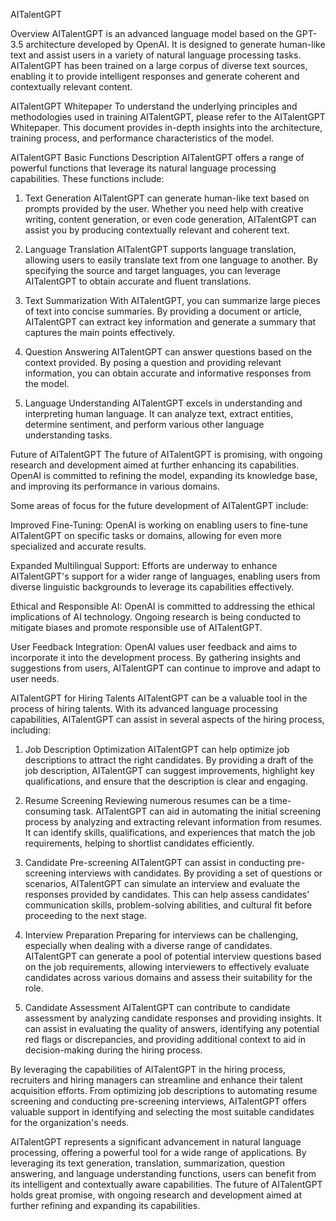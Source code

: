 AITalentGPT

Overview
AITalentGPT is an advanced language model based on the GPT-3.5 architecture developed by OpenAI. It is designed to generate human-like text and assist users in a variety of natural language processing tasks. AITalentGPT has been trained on a large corpus of diverse text sources, enabling it to provide intelligent responses and generate coherent and contextually relevant content.

AITalentGPT Whitepaper
To understand the underlying principles and methodologies used in training AITalentGPT, please refer to the AITalentGPT Whitepaper. This document provides in-depth insights into the architecture, training process, and performance characteristics of the model.

AITalentGPT Basic Functions Description
AITalentGPT offers a range of powerful functions that leverage its natural language processing capabilities. These functions include:

1. Text Generation
AITalentGPT can generate human-like text based on prompts provided by the user. Whether you need help with creative writing, content generation, or even code generation, AITalentGPT can assist you by producing contextually relevant and coherent text.

2. Language Translation
AITalentGPT supports language translation, allowing users to easily translate text from one language to another. By specifying the source and target languages, you can leverage AITalentGPT to obtain accurate and fluent translations.

3. Text Summarization
With AITalentGPT, you can summarize large pieces of text into concise summaries. By providing a document or article, AITalentGPT can extract key information and generate a summary that captures the main points effectively.

4. Question Answering
AITalentGPT can answer questions based on the context provided. By posing a question and providing relevant information, you can obtain accurate and informative responses from the model.

5. Language Understanding
AITalentGPT excels in understanding and interpreting human language. It can analyze text, extract entities, determine sentiment, and perform various other language understanding tasks.

Future of AITalentGPT
The future of AITalentGPT is promising, with ongoing research and development aimed at further enhancing its capabilities. OpenAI is committed to refining the model, expanding its knowledge base, and improving its performance in various domains.

Some areas of focus for the future development of AITalentGPT include:

Improved Fine-Tuning: OpenAI is working on enabling users to fine-tune AITalentGPT on specific tasks or domains, allowing for even more specialized and accurate results.

Expanded Multilingual Support: Efforts are underway to enhance AITalentGPT's support for a wider range of languages, enabling users from diverse linguistic backgrounds to leverage its capabilities effectively.

Ethical and Responsible AI: OpenAI is committed to addressing the ethical implications of AI technology. Ongoing research is being conducted to mitigate biases and promote responsible use of AITalentGPT.

User Feedback Integration: OpenAI values user feedback and aims to incorporate it into the development process. By gathering insights and suggestions from users, AITalentGPT can continue to improve and adapt to user needs.

AITalentGPT for Hiring Talents
AITalentGPT can be a valuable tool in the process of hiring talents. With its advanced language processing capabilities, AITalentGPT can assist in several aspects of the hiring process, including:

1. Job Description Optimization
AITalentGPT can help optimize job descriptions to attract the right candidates. By providing a draft of the job description, AITalentGPT can suggest improvements, highlight key qualifications, and ensure that the description is clear and engaging.

2. Resume Screening
Reviewing numerous resumes can be a time-consuming task. AITalentGPT can aid in automating the initial screening process by analyzing and extracting relevant information from resumes. It can identify skills, qualifications, and experiences that match the job requirements, helping to shortlist candidates efficiently.

3. Candidate Pre-screening
AITalentGPT can assist in conducting pre-screening interviews with candidates. By providing a set of questions or scenarios, AITalentGPT can simulate an interview and evaluate the responses provided by candidates. This can help assess candidates' communication skills, problem-solving abilities, and cultural fit before proceeding to the next stage.

4. Interview Preparation
Preparing for interviews can be challenging, especially when dealing with a diverse range of candidates. AITalentGPT can generate a pool of potential interview questions based on the job requirements, allowing interviewers to effectively evaluate candidates across various domains and assess their suitability for the role.

5. Candidate Assessment
AITalentGPT can contribute to candidate assessment by analyzing candidate responses and providing insights. It can assist in evaluating the quality of answers, identifying any potential red flags or discrepancies, and providing additional context to aid in decision-making during the hiring process.

By leveraging the capabilities of AITalentGPT in the hiring process, recruiters and hiring managers can streamline and enhance their talent acquisition efforts. From optimizing job descriptions to automating resume screening and conducting pre-screening interviews, AITalentGPT offers valuable support in identifying and selecting the most suitable candidates for the organization's needs.

AITalentGPT represents a significant advancement in natural language processing, offering a powerful tool for a wide range of applications. By leveraging its text generation, translation, summarization, question answering, and language understanding functions, users can benefit from its intelligent and contextually aware capabilities. The future of AITalentGPT holds great promise, with ongoing research and development aimed at further refining and expanding its capabilities.





